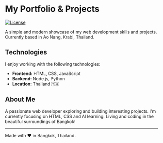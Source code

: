 # My Portfolio & Projects

[![License](https://img.shields.io/badge/License-MIT-blue.svg?style=flat-square)](LICENSE)

A simple and modern showcase of my web development skills and projects. Currently based in Ao Nang, Krabi, Thailand.

## Technologies

I enjoy working with the following technologies:

* **Frontend:** HTML, CSS, JavaScript
* **Backend:** Node.js, Python
* **Location:** Thailand 🇹🇭

## About Me

A passionate web developer exploring and building interesting projects. I'm currently focusing on HTML, CSS and AI learning. Living and coding in the beautiful surroundings of Bangkok!

---

Made with ❤️ in Bangkok, Thailand.
